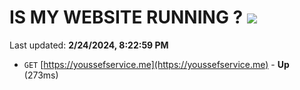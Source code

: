 # IS MY WEBSITE RUNNING ? [![](https://img.shields.io/static/v1?label=Sponsor&message=%E2%9D%A4&logo=GitHub&color=%23fe8e86)](https://github.com/sponsors/<username>)

Last updated: **2/24/2024, 8:22:59 PM**

- `GET` [https://youssefservice.me](https://youssefservice.me) - **Up** (273ms)
